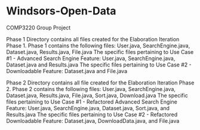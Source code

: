 # Windsors-Open-Data
COMP3220 Group Project 

Phase 1 Directory contains all files created for the Elaboration Iteration Phase 1.
Phase 1 contains the following files: User.java, SearchEngine.java, Dataset.java, Results.java, File.java
The specific files pertaining to Use Case #1 - Advanced Search Engine Feature: User.java, SearchEngine.java, Dataset.java and Results.java 
The specific files pertaining to Use Case #2 - Downloadable Feature: Dataset.java and File.java


Phase 2 Directory contains all file created for the Elaboration Iteration Phase 2.
Phase 2 contains the following files: User.java, SearchEngine.java, Dataset.java, Results.java, File.java, Sort.java, Download.java
The specific files pertaining to Use Case #1 - Refactored Advanced Search Engine Feature: User.java, SearchEngine.java, Dataset.java, Sort.java, and Results.java 
The specific files pertaining to Use Case #2 - Refactored Downloadable Feature: Dataset.java, DownloadData.java, and File.java
